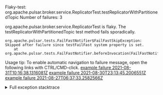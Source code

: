         
Flaky-test: org.apache.pulsar.broker.service.ReplicatorTest.testReplicatorWithPartitionedTopic
Number of failures: 3

org.apache.pulsar.broker.service.ReplicatorTest is flaky. The testReplicatorWithPartitionedTopic test method fails sporadically.

```
org.apache.pulsar.tests.FailFastNotifier$FailFastSkipException: Skipped after failure since testFailFast system property is set.
	at org.apache.pulsar.tests.FailFastNotifier.beforeInvocation(FailFastNotifier.java:88)

```

Usage tip: To enable automatic navigation to failure message, open the following links with CTRL/CMD-click.
[example failure 2021-08-31T10:16:38.1316081Z](https://github.com/apache/pulsar/runs/3471501156?check_suite_focus=true#step:10:1119)
[example failure 2021-08-30T23:13:45.2006551Z](https://github.com/apache/pulsar/runs/3467152431?check_suite_focus=true#step:9:367)
[example failure 2021-08-27T06:37:33.2582566Z](https://github.com/apache/pulsar/runs/3440411059?check_suite_focus=true#step:9:2275)


<details>
<summary>Full exception stacktrace</summary>
<code><pre>
org.apache.pulsar.tests.FailFastNotifier$FailFastSkipException: Skipped after failure since testFailFast system property is set.
	at org.apache.pulsar.tests.FailFastNotifier.beforeInvocation(FailFastNotifier.java:88)

</pre></code>
</details>

